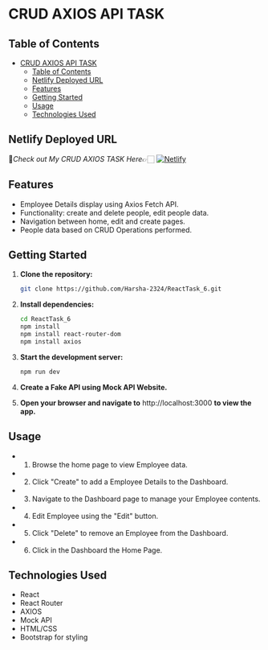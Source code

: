 # CRUD AXIOS API TASK

## Table of Contents

- [CRUD AXIOS API TASK](#crud-axios-api-task)
  - [Table of Contents](#table-of-contents)
  - [Netlify Deployed URL](#netlify-deployed-url)
  - [Features](#features)
  - [Getting Started](#getting-started)
  - [Usage](#usage)
  - [Technologies Used](#technologies-used)
 
## Netlify Deployed URL

🔸*Check out My CRUD AXIOS TASK Here*👉🏻 [![Netlify](https://img.shields.io/badge/netlify-%23000000.svg?style=for-the-badge&logo=netlify&logoColor=#00C7B7)](https://crud-axios-react-task-6.netlify.app/)

## Features

- Employee Details display using Axios Fetch API.
- Functionality: create and delete people, edit people data.
- Navigation between home, edit and create pages.
- People data based on CRUD Operations performed.

## Getting Started

1. **Clone the repository:**

   ```bash
   git clone https://github.com/Harsha-2324/ReactTask_6.git

   ```

2. **Install dependencies:**

   ```bash
   cd ReactTask_6
   npm install 
   npm install react-router-dom
   npm install axios

   ```

3. **Start the development server:**

   ```bash
   npm run dev
   
   ```

4. **Create a Fake API using Mock API Website.**

5. **Open your browser and navigate to** http://localhost:3000 **to view the app.**

## Usage

- 1. Browse the home page to view Employee data.

- 2. Click "Create" to add a Employee Details to the Dashboard.

- 3. Navigate to the Dashboard page to manage your Employee contents.
 
- 4. Edit Employee using the "Edit" button.
  
- 5. Click "Delete" to remove an Employee from the Dashboard.
 
- 6. Click in the Dashboard the Home Page.


## Technologies Used

- React
- React Router
- AXIOS 
- Mock API
- HTML/CSS
- Bootstrap for styling